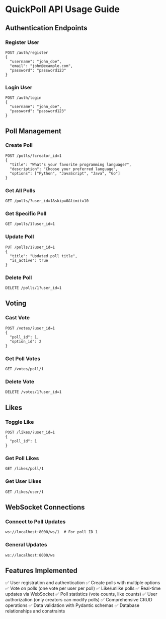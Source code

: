 # QuickPoll API Usage Guide

## Authentication Endpoints

### Register User
```
POST /auth/register
{
  "username": "john_doe",
  "email": "john@example.com", 
  "password": "password123"
}
```

### Login User
```
POST /auth/login
{
  "username": "john_doe",
  "password": "password123"
}
```

## Poll Management

### Create Poll
```
POST /polls/?creator_id=1
{
  "title": "What's your favorite programming language?",
  "description": "Choose your preferred language",
  "options": ["Python", "JavaScript", "Java", "Go"]
}
```

### Get All Polls
```
GET /polls/?user_id=1&skip=0&limit=10
```

### Get Specific Poll
```
GET /polls/1?user_id=1
```

### Update Poll
```
PUT /polls/1?user_id=1
{
  "title": "Updated poll title",
  "is_active": true
}
```

### Delete Poll
```
DELETE /polls/1?user_id=1
```

## Voting

### Cast Vote
```
POST /votes/?user_id=1
{
  "poll_id": 1,
  "option_id": 2
}
```

### Get Poll Votes
```
GET /votes/poll/1
```

### Delete Vote
```
DELETE /votes/1?user_id=1
```

## Likes

### Toggle Like
```
POST /likes/?user_id=1
{
  "poll_id": 1
}
```

### Get Poll Likes
```
GET /likes/poll/1
```

### Get User Likes
```
GET /likes/user/1
```

## WebSocket Connections

### Connect to Poll Updates
```
ws://localhost:8000/ws/1  # For poll ID 1
```

### General Updates
```
ws://localhost:8000/ws
```

## Features Implemented

✅ User registration and authentication
✅ Create polls with multiple options
✅ Vote on polls (one vote per user per poll)
✅ Like/unlike polls
✅ Real-time updates via WebSocket
✅ Poll statistics (vote counts, like counts)
✅ User authorization (only creators can modify polls)
✅ Comprehensive CRUD operations
✅ Data validation with Pydantic schemas
✅ Database relationships and constraints